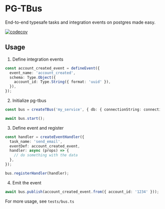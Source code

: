 # PG-TBus

End-to-end typesafe tasks and integration events on postgres made easy.

[![codecov](https://codecov.io/gh/ilijaNL/pg-tbus/branch/master/graph/badge.svg?token=08H5Z8ZL40)](https://codecov.io/gh/ilijaNL/pg-tbus)

## Usage

1. Define integration events

```typescript
const account_created_event = defineEvent({
  event_name: 'account_created',
  schema: Type.Object({
    account_id: Type.String({ format: 'uuid' }),
  }),
});
```

2. Initialize pg-tbus

```typescript
const bus = createTBus('my_service', { db: { connectionString: connectionString }, schema: schema });

await bus.start();
```

3. Define event and register

```typescript
const handler = createEventHandler({
  task_name: 'send_email',
  eventDef: account_created_event,
  handler: async (props) => {
    // do something with the data
  },
});

bus.registerHandler(handler);
```

4. Emit the event

```typescript
await bus.publish(account_created_event.from({ account_id: '1234' }));
```

For more usage, see `tests/bus.ts`
